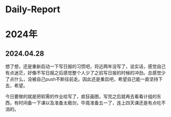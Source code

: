 # Daily-Report

# 2024年

## 2024.04.28

想了想，还是重新启动一下写日报的习惯吧，将近两年没写了，说实话，感觉自己有点迷茫，好像不写日报之后感觉整个人少了之前写日报的时候的冲劲。总感觉少了点什么，没被自己push不断往前走。因此还是重启吧，希望自己能一直坚持下去，希望。

今日要做的就是把软需的作业给写了，疯狂画图，写完之后就再去看看计组的东西，有时间备一下课以及准备太极剑，毕竟准备五一了，连上四天课还是有点吃不消的。
